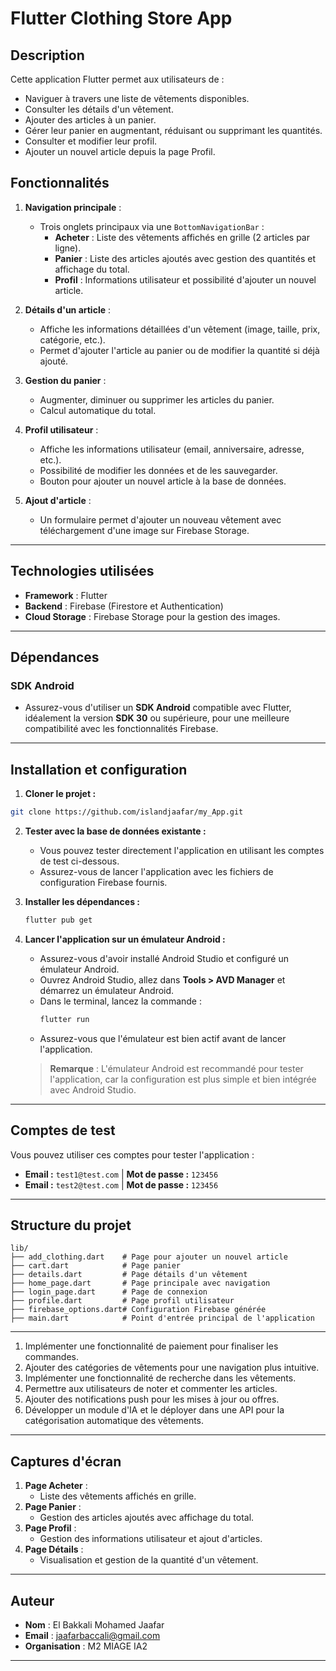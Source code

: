 # **Flutter Clothing Store App**

## **Description**

Cette application Flutter permet aux utilisateurs de :

- Naviguer à travers une liste de vêtements disponibles.
- Consulter les détails d'un vêtement.
- Ajouter des articles à un panier.
- Gérer leur panier en augmentant, réduisant ou supprimant les quantités.
- Consulter et modifier leur profil.
- Ajouter un nouvel article depuis la page Profil.

## **Fonctionnalités**

1. **Navigation principale** :

   - Trois onglets principaux via une `BottomNavigationBar` :
     - **Acheter** : Liste des vêtements affichés en grille (2 articles par ligne).
     - **Panier** : Liste des articles ajoutés avec gestion des quantités et affichage du total.
     - **Profil** : Informations utilisateur et possibilité d'ajouter un nouvel article.

2. **Détails d'un article** :

   - Affiche les informations détaillées d'un vêtement (image, taille, prix, catégorie, etc.).
   - Permet d'ajouter l'article au panier ou de modifier la quantité si déjà ajouté.

3. **Gestion du panier** :

   - Augmenter, diminuer ou supprimer les articles du panier.
   - Calcul automatique du total.

4. **Profil utilisateur** :

   - Affiche les informations utilisateur (email, anniversaire, adresse, etc.).
   - Possibilité de modifier les données et de les sauvegarder.
   - Bouton pour ajouter un nouvel article à la base de données.

5. **Ajout d'article** :
   - Un formulaire permet d'ajouter un nouveau vêtement avec téléchargement d'une image sur Firebase Storage.

---

## **Technologies utilisées**

- **Framework** : Flutter
- **Backend** : Firebase (Firestore et Authentication)
- **Cloud Storage** : Firebase Storage pour la gestion des images.

---

## **Dépendances**

### SDK Android

- Assurez-vous d'utiliser un **SDK Android** compatible avec Flutter, idéalement la version **SDK 30** ou supérieure, pour une meilleure compatibilité avec les fonctionnalités Firebase.

---

## **Installation et configuration**

1. **Cloner le projet :**

```bash
git clone https://github.com/islandjaafar/my_App.git
```

2. **Tester avec la base de données existante :**

   - Vous pouvez tester directement l'application en utilisant les comptes de test ci-dessous.
   - Assurez-vous de lancer l'application avec les fichiers de configuration Firebase fournis.

3. **Installer les dépendances :**

   ```bash
   flutter pub get
   ```

4. **Lancer l'application sur un émulateur Android :**

   - Assurez-vous d'avoir installé Android Studio et configuré un émulateur Android.
   - Ouvrez Android Studio, allez dans **Tools > AVD Manager** et démarrez un émulateur Android.
   - Dans le terminal, lancez la commande :
     ```bash
     flutter run
     ```
   - Assurez-vous que l'émulateur est bien actif avant de lancer l'application.

   > **Remarque** : L'émulateur Android est recommandé pour tester l'application, car la configuration est plus simple et bien intégrée avec Android Studio.

---

## **Comptes de test**

Vous pouvez utiliser ces comptes pour tester l'application :

- **Email :** `test1@test.com` | **Mot de passe :** `123456`
- **Email :** `test2@test.com` | **Mot de passe :** `123456`

---

## **Structure du projet**

```
lib/
├── add_clothing.dart    # Page pour ajouter un nouvel article
├── cart.dart            # Page panier
├── details.dart         # Page détails d'un vêtement
├── home_page.dart       # Page principale avec navigation
├── login_page.dart      # Page de connexion
├── profile.dart         # Page profil utilisateur
├── firebase_options.dart# Configuration Firebase générée
├── main.dart            # Point d'entrée principal de l'application
```

---

1. Implémenter une fonctionnalité de paiement pour finaliser les commandes.
2. Ajouter des catégories de vêtements pour une navigation plus intuitive.
3. Implémenter une fonctionnalité de recherche dans les vêtements.
4. Permettre aux utilisateurs de noter et commenter les articles.
5. Ajouter des notifications push pour les mises à jour ou offres.
6. Développer un module d'IA et le déployer dans une API pour la catégorisation automatique des vêtements.

---

## **Captures d'écran**

1. **Page Acheter** :
   - Liste des vêtements affichés en grille.
2. **Page Panier** :
   - Gestion des articles ajoutés avec affichage du total.
3. **Page Profil** :
   - Gestion des informations utilisateur et ajout d'articles.
4. **Page Détails** :
   - Visualisation et gestion de la quantité d'un vêtement.

---

## **Auteur**

- **Nom** : El Bakkali Mohamed Jaafar
- **Email** : jaafarbaccali@gmail.com
- **Organisation** : M2 MIAGE IA2

---
